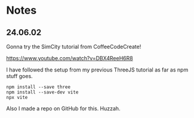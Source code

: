 # Notes

## 24.06.02

Gonna try the SimCity tutorial from CoffeeCodeCreate!

https://www.youtube.com/watch?v=DBX4ReeH6R8

I have followed the setup from my previous ThreeJS tutorial as far as npm stuff goes.

```
npm install --save three
npm install --save-dev vite
npx vite
```

Also I made a repo on GitHub for this. Huzzah.
